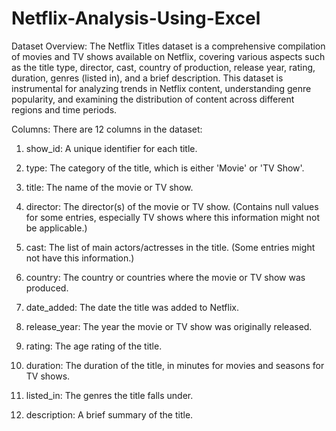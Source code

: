 # Netflix-Analysis-Using-Excel

Dataset Overview:
The Netflix Titles dataset is a comprehensive compilation of movies and TV shows available on Netflix, covering various aspects such as the title type, director, cast, country of production, release year, rating, duration, genres (listed in), and a brief description. This dataset is instrumental for analyzing trends in Netflix content, understanding genre popularity, and examining the distribution of content across different regions and time periods.

Columns: There are 12 columns in the dataset:

1. show_id: A unique identifier for each title.
   
2. type: The category of the title, which is either 'Movie' or 'TV Show'.
   
3. title: The name of the movie or TV show.

4. director: The director(s) of the movie or TV show. (Contains null values for some entries, especially TV shows where this information might not be applicable.)

5. cast: The list of main actors/actresses in the title. (Some entries might not have this information.)

6. country: The country or countries where the movie or TV show was produced.

7. date_added: The date the title was added to Netflix.

8. release_year: The year the movie or TV show was originally released.

9. rating: The age rating of the title.

10. duration: The duration of the title, in minutes for movies and seasons for TV shows.

11. listed_in: The genres the title falls under.

12. description: A brief summary of the title.

